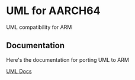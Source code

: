 # UML for AARCH64

UML compatibility for ARM

## Documentation

Here's the documentation for porting UML to ARM

[UML Docs](uml_docs/index.md)


